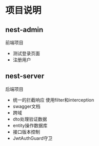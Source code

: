# 项目说明

## nest-admin
前端项目

- 测试登录页面
- 注册用户


## nest-server

后端项目

- 统一的拦截响应 使用filter和interception
- swagger文档
- 跨域
- dto处理验证数据
- entity操作数据库
- 接口版本控制
- JwtAuthGuard守卫


